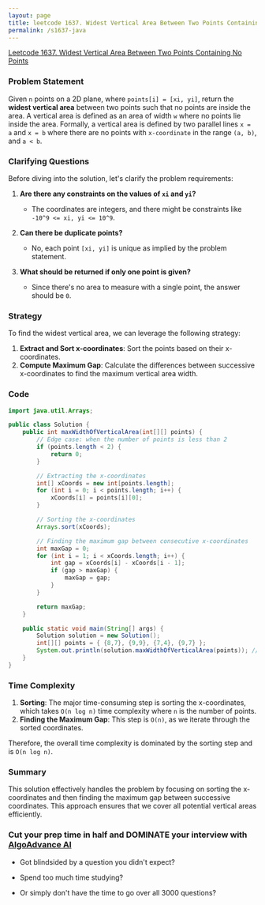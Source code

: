 ```yaml
---
layout: page
title: leetcode 1637. Widest Vertical Area Between Two Points Containing No Points
permalink: /s1637-java
---
```

[Leetcode 1637. Widest Vertical Area Between Two Points Containing No Points](https://algoadvance.github.io/algoadvance/l1637)
### Problem Statement

Given `n` points on a 2D plane, where `points[i] = [xi, yi]`, return the **widest vertical area** between two points such that no points are inside the area. A vertical area is defined as an area of width `w` where no points lie inside the area. Formally, a vertical area is defined by two parallel lines `x = a` and `x = b` where there are no points with `x-coordinate` in the range `(a, b)`, and `a < b`. 

### Clarifying Questions

Before diving into the solution, let's clarify the problem requirements:

1. **Are there any constraints on the values of `xi` and `yi`?**
   - The coordinates are integers, and there might be constraints like `-10^9 <= xi, yi <= 10^9`.

2. **Can there be duplicate points?**
   - No, each point `[xi, yi]` is unique as implied by the problem statement.

3. **What should be returned if only one point is given?**
   - Since there's no area to measure with a single point, the answer should be `0`.

### Strategy

To find the widest vertical area, we can leverage the following strategy:

1. **Extract and Sort x-coordinates**: Sort the points based on their x-coordinates.
2. **Compute Maximum Gap**: Calculate the differences between successive x-coordinates to find the maximum vertical area width.

### Code

```java
import java.util.Arrays;

public class Solution {
    public int maxWidthOfVerticalArea(int[][] points) {
        // Edge case: when the number of points is less than 2
        if (points.length < 2) {
            return 0;
        }

        // Extracting the x-coordinates
        int[] xCoords = new int[points.length];
        for (int i = 0; i < points.length; i++) {
            xCoords[i] = points[i][0];
        }

        // Sorting the x-coordinates
        Arrays.sort(xCoords);

        // Finding the maximum gap between consecutive x-coordinates
        int maxGap = 0;
        for (int i = 1; i < xCoords.length; i++) {
            int gap = xCoords[i] - xCoords[i - 1];
            if (gap > maxGap) {
                maxGap = gap;
            }
        }

        return maxGap;
    }

    public static void main(String[] args) {
        Solution solution = new Solution();
        int[][] points = { {8,7}, {9,9}, {7,4}, {9,7} };
        System.out.println(solution.maxWidthOfVerticalArea(points)); // Output: 1
    }
}
```

### Time Complexity

1. **Sorting**: The major time-consuming step is sorting the x-coordinates, which takes `O(n log n)` time complexity where `n` is the number of points.
2. **Finding the Maximum Gap**: This step is `O(n)`, as we iterate through the sorted coordinates.

Therefore, the overall time complexity is dominated by the sorting step and is `O(n log n)`.

### Summary

This solution effectively handles the problem by focusing on sorting the x-coordinates and then finding the maximum gap between successive coordinates. This approach ensures that we cover all potential vertical areas efficiently.


### Cut your prep time in half and DOMINATE your interview with [AlgoAdvance AI](https://algoAdvance.com)

- Got blindsided by a question you didn't expect?

- Spend too much time studying?

- Or simply don't have the time to go over all 3000 questions?

